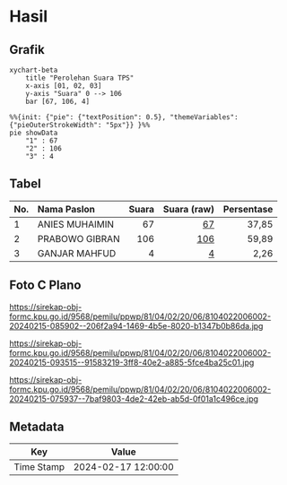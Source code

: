 # Hasil

## Grafik

```mermaid
xychart-beta
    title "Perolehan Suara TPS"
    x-axis [01, 02, 03]
    y-axis "Suara" 0 --> 106
    bar [67, 106, 4]
```

```mermaid
%%{init: {"pie": {"textPosition": 0.5}, "themeVariables": {"pieOuterStrokeWidth": "5px"}} }%%
pie showData
    "1" : 67
    "2" : 106
    "3" : 4
```

## Tabel

| No. | Nama Paslon    | Suara | Suara (raw) | Persentase |
|:--- |:-------------- | -----:| -----------:| ----------:|
| 1   | ANIES MUHAIMIN | 67    | [67][p-1]   | 37,85      |
| 2   | PRABOWO GIBRAN | 106   | [106][p-2]  | 59,89      |
| 3   | GANJAR MAHFUD  | 4     | [4][p-3]    | 2,26       |


[p-1]: https://github.com/gigit-pemilu/pemilu-2024-81-maluku/blob/main/pilpres/hitung-suara/sub/81-maluku/sub/04-buru/sub/02-air-buaya/sub/2006-air-buaya/sub/002-tps/sub/paslon-1.txt
[p-2]: https://github.com/gigit-pemilu/pemilu-2024-81-maluku/blob/main/pilpres/hitung-suara/sub/81-maluku/sub/04-buru/sub/02-air-buaya/sub/2006-air-buaya/sub/002-tps/sub/paslon-2.txt
[p-3]: https://github.com/gigit-pemilu/pemilu-2024-81-maluku/blob/main/pilpres/hitung-suara/sub/81-maluku/sub/04-buru/sub/02-air-buaya/sub/2006-air-buaya/sub/002-tps/sub/paslon-3.txt

## Foto C Plano

https://sirekap-obj-formc.kpu.go.id/9568/pemilu/ppwp/81/04/02/20/06/8104022006002-20240215-085902--206f2a94-1469-4b5e-8020-b1347b0b86da.jpg

https://sirekap-obj-formc.kpu.go.id/9568/pemilu/ppwp/81/04/02/20/06/8104022006002-20240215-093515--91583219-3ff8-40e2-a885-5fce4ba25c01.jpg

https://sirekap-obj-formc.kpu.go.id/9568/pemilu/ppwp/81/04/02/20/06/8104022006002-20240215-075937--7baf9803-4de2-42eb-ab5d-0f01a1c496ce.jpg


## Metadata

| Key        | Value               |
| ---------- | ------------------- |
| Time Stamp | 2024-02-17 12:00:00 |



